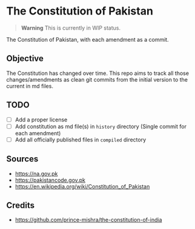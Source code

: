 # The Constitution of Pakistan

> **Warning**
> This is currently in WIP status.
> 
The Constitution of Pakistan, with each amendment as a commit.

## Objective
The Constitution has changed over time. This repo aims to track all those changes/amendments as clean git commits from the initial version to the current in md files.

## TODO
* [ ] Add a proper license
* [ ] Add constitution as md file(s) in `history` directory (Single commit for each amendment)
* [ ] Add all officially published files in `compiled` directory 

## Sources
* https://na.gov.pk
* https://pakistancode.gov.pk
* https://en.wikipedia.org/wiki/Constitution_of_Pakistan

## Credits
* https://github.com/prince-mishra/the-constitution-of-india
